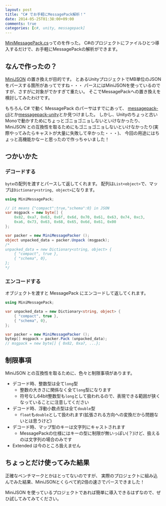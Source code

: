 ```yaml
---
layout: post
title: "C# でお手軽にMessagePack解析！"
date: 2014-05-25T01:38:00+09:00
comments: true
categories: [c#, unity, messagepack]
---
```


[MiniMessagePack.cs](https://github.com/shogo82148/MiniMessagePack)ってのを作った。
C#のプロジェクトにファイルひとつ導入するだけで、お手軽にMessagePackの解析ができます。

<!-- More -->

## なんで作ったの？

[MiniJSON](https://gist.github.com/darktable/1411710) の置き換えが目的です。
とあるUnityプロジェクトでMB単位のJSONをパースする箇所があってですね・・・
パースにはMiniJSONを使っているのですが、さすがに対象がでかすぎて重たい。
そこでMessagePackへの置き換えを検討してみたわけです。

もちろん C# で動く MessagePack のパーサはすでにあって、
[messagepack-cli](https://github.com/msgpack/msgpack-cli)とか[messagepack-unity](https://github.com/southwudang/msgpack-unity)とか見つけました。
しかし、Unityのちょっと古いMonoで動かすためにちょっとゴニョゴニョしないといけなかったり、
MiniJSON との互換性を取るためにもゴニョゴニョしないといけなかったり(実際やってみたらキャストが大量に失敗して辛かった・・・)、
今回の用途にはちょっと高機能かなーと思ったので作っちゃいました！


## つかいかた

### デコードする

`byte`の配列を渡すとパースして返してくれます。
配列は`List<object>`で、マップは`Dictionary<string, object>`になります。

``` csharp
using MiniMessagePack;

// it means {"compact":true,"schema":0} in JSON
var msgpack = new byte[] {
    0x82, 0xa7, 0x63, 0x6f, 0x6d, 0x70, 0x61, 0x63, 0x74, 0xc3,
	0xa6, 0x73, 0x63, 0x68, 0x65, 0x6d, 0x61, 0x00
};

var packer = new MiniMessagePacker ();
object unpacked_data = packer.Unpack (msgpack);
/*
unpacked_data = new Dictionary<string, object> {
    { "compact", true },
    { "schema", 0},
};
*/
```

### エンコードする

オブジェクトを渡すと MessagePack にエンコードして返してくれます。

``` csharp
using MiniMessagePack;

var unpacked_data = new Dictionary<string, object> {
    { "compact", true },
    { "schema", 0},
};

var packer = new MiniMessagePacker ();
bytep[] msgpack = packer.Pack (unpacked_data);
// msgpack = new byte[] { 0x82, 0xa7, ...};
```

## 制限事項

MiniJSON との互換性を取るために、色々と制限事項があります。

- デコード時、整数型は全て`long`型
  - 整数の大きさに関係なく全て`long`型になります
  - 符号なし64bit整数型も`long`として扱われるので、表現できる範囲が狭くなっていることに注意してください
- デコード時、浮動小数点型は全て`double`型
  - `float`も`double`として扱われます(拡張される方向への変換だから問題ないとは思うけど)
- デコード時、マップ型のキーは文字列にキャストされます
  - MessagePackの仕様にはキーの型に制限が無いっぽい(？)けど、扱えるのは文字列の場合のみです
- Extended は今のところ扱えません


## ちょっとだけ使ってみた結果

正確なベンチマークとかはとってないのですが、
実際のプロジェクトに組み込んでみた結果、MiniJSONとくらべて約2倍の速さでパースできました！


MiniJSON を使っているプロジェクトであれば簡単に導入できるはずなので、ぜひ試してみてみてください。
